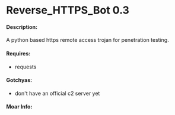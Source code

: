 # Reverse_HTTPS_Bot 0.3

#### Description:
  A python based https remote access trojan for penetration testing.

#### Requires:
  - requests

#### Gotchyas:
  - don't have an official c2 server yet

#### Moar Info:
